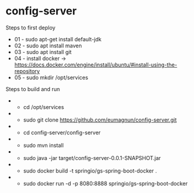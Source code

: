 # config-server

Steps to first deploy

* 01 - sudo apt-get install default-jdk
* 02 - sudo apt install maven
* 03 - sudo apt install git
* 04 - install docker -> https://docs.docker.com/engine/install/ubuntu/#install-using-the-repository
* 05 - sudo mkdir /opt/services



Steps to build and run
* - cd /opt/services
* - sudo git clone https://github.com/eumagnun/config-server.git
* - cd config-server/config-server
* - sudo mvn install
* - sudo java -jar target/config-server-0.0.1-SNAPSHOT.jar
* - sudo docker build -t springio/gs-spring-boot-docker .
* - sudo docker run -d -p 8080:8888 springio/gs-spring-boot-docker
